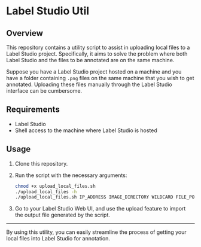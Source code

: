 # Label Studio Util

## Overview

This repository contains a utility script to assist in uploading local files to a Label Studio project. Specifically, it aims to solve the problem where both Label Studio and the files to be annotated are on the same machine. 

Suppose you have a Label Studio project hosted on a machine and you have a folder containing `.png` files on the same machine that you wish to get annotated. Uploading these files manually through the Label Studio interface can be cumbersome.

## Requirements

- Label Studio
- Shell access to the machine where Label Studio is hosted

## Usage

1. Clone this repository.
2. Run the script with the necessary arguments:

    ```sh
    chmod +x upload_local_files.sh
    ./upload_local_files -h 
    ./upload_local_files.sh IP_ADDRESS IMAGE_DIRECTORY WILDCARD FILE_PORT LS_PORT OUTPUT_FILE
    ```

3. Go to your Label Studio Web UI, and use the upload feature to import the output file generated by the script.

---

By using this utility, you can easily streamline the process of getting your local files into Label Studio for annotation.
